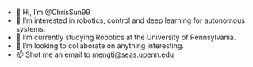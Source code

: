 - 👋 Hi, I’m @ChrisSun99
- 👀 I’m interested in robotics, control and deep learning for autonomous systems. 
- 🌱 I’m currently studying Robotics at the University of Pennsylvania.
- 💞️ I’m looking to collaborate on anything interesting.
- 📫 Shot me an email to mengti@seas.upenn.edu

<!---
ChrisSun99/ChrisSun99 is a ✨ special ✨ repository because its `README.md` (this file) appears on your GitHub profile.
You can click the Preview link to take a look at your changes.
--->
